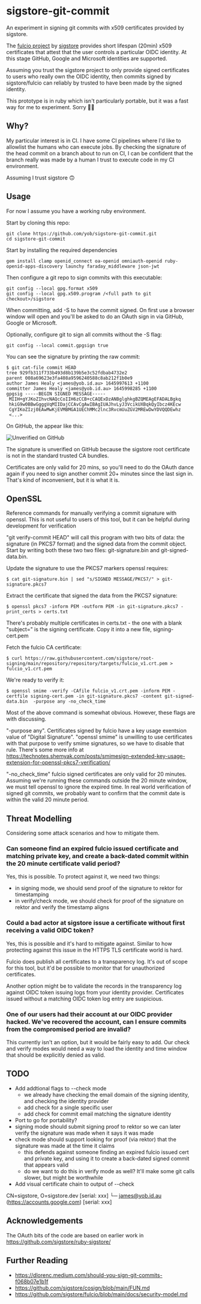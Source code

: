 # sigstore-git-commit

An experiment in signing git commits with x509 certificates provided by sigstore.

The [fulcio project](https://github.com/sigstore/fulcio) by
[sigstore](https://www.sigstore.dev/) provides short lifespan (20min) x509
certificates that attest that the user controls a particular OIDC identity. At
this stage GitHub, Google and Microsoft identities are supported.

Assuming you trust the sigstore project to only provide signed certificates to users
who really own the OIDC identity, then commits signed by sigstore/fulcio can reliably
by trusted to have been made by the signed identity.

This prototype is in ruby which isn't particularly portable, but it was a fast way
for me to experiment. Sorry 🤷‍♂️

## Why?

My particular interest is in CI. I have some CI pipelines where I'd like to allowlist
the humans who can execute jobs. By checking the signature of the head commit
on a branch about to run on CI, I can be confident that the branch really was
made by a human I trust to execute code in my CI environment.

Assuming I trust sigstore 🙃

## Usage

For now I assume you have a working ruby environment.

Start by cloning this repo:

    git clone https://github.com/yob/sigstore-git-commit.git
    cd sigstore-git-commit

Start by installing the required dependencies

    gem install clamp openid_connect oa-openid omniauth-openid ruby-openid-apps-discovery launchy faraday_middleware json-jwt

Then configure a git repo to sign commits with this executable:

    git config --local gpg.format x509
    git config --local gpg.x509.program /<full path to git checkout>/sigstore

When committing, add -S to have the commit signed. On first use a browser window will open and you'll
be asked to do an OAuth sign in via GitHub, Google or Microsoft.

Optionally, configure git to sign all commits without the -S flag:

    git config --local commit.gpgsign true

You can see the signature by printing the raw commit:

    $ git cat-file commit HEAD
    tree 929fb311f733b493d8b139b5e3c52fdbab4732e2
    parent 008a69623e3fa408a9596240588c8ab212f1b0e9
    author James Healy <james@yob.id.au> 1645997613 +1100
    committer James Healy <james@yob.id.au> 1645998285 +1100
    gpgsig -----BEGIN SIGNED MESSAGE-----
     MIIH+gYJKoZIhvcNAQcCoIIH6zCCB+cCAQExDzANBglghkgBZQMEAgEFADALBgkq
     hkiG9w0BBwGgggVqMIIDajCCAvCgAwIBAgIUAJhvLyJ3VcikUXBqkQyIbcz4KEcw
     CgYIKoZIzj0EAwMwKjEVMBMGA1UEChMMc2lnc3RvcmUuZGV2MREwDwYDVQQDEwhz
     <...>

On GitHub, the appear like this:

![Unverified on GitHub](/images/github-unverified.png)

The signature is unverified on GitHub because the sigstore root certificate is not in the standard
trusted CA bundles.

Certificates are only valid for 20 mins, so you'll need to do the OAuth dance again if you
need to sign another commit 20+ minutes since the last sign in. That's kind of inconvenient, but
it is what it is.

## OpenSSL

Reference commands for manually verifying a commit signature with openssl. This is not useful to users of
this tool, but it can be helpful during development for verification

"git verify-commit HEAD" will call this program with two bits of data: the
signature (in PKCS7 format) and the signed data from the commit object. Start
by writing both these two two files: git-signature.bin and git-signed-data.bin.

Update the signature to use the PKCS7 markers openssl requires:

    $ cat git-signature.bin | sed "s/SIGNED MESSAGE/PKCS7/" > git-signature.pkcs7

Extract the certificate that signed the data from the PKCS7 signature:

    $ openssl pkcs7 -inform PEM -outform PEM -in git-signature.pkcs7 -print_certs > certs.txt

There's probably multiple certificates in certs.txt - the one with a blank
"subject=" is the signing certificate. Copy it into a new file,
signing-cert.pem

Fetch the fulcio CA certificate:

    $ curl https://raw.githubusercontent.com/sigstore/root-signing/main/repository/repository/targets/fulcio_v1.crt.pem > fulcio_v1.crt.pem

We're ready to verify it:

    $ openssl smime -verify -CAfile fulcio_v1.crt.pem -inform PEM -certfile signing-cert.pem -in git-signature.pkcs7 -content git-signed-data.bin  -purpose any -no_check_time

Most of the above command is somewhat obvious. However, these flags are with discussing.

"-purpose any". Certificates signed by fulcio have a key usage exentsion value
of "Digital Signature". "openssl smime" is unwilling to use certificates with
that purpose to verify smime signatures, so we have to disable that rule.
There's some more info at https://technotes.shemyak.com/posts/smimesign-extended-key-usage-extension-for-openssl-pkcs7-verification/

"-no_check_time" fulcio signed certificates are only valid for 20 minutes. Assuming we're running
these commands outside the 20 minute window, we must tell openssl to ignore the expired time. In
real world verification of signed git commits, we probably want to confirm that the commit date
is within the valid 20 minute period.

## Threat Modelling

Considering some attack scenarios and how to mitigate them.

### Can someone find an expired fulcio issued certificate and matching private key, and create a back-dated commit within the 20 minute certificate valid period?

Yes, this is possible. To protect against it, we need two things:

* in signing mode, we should send proof of the signature to rektor for timestamping
* in verify/check mode, we should check for proof of the signature on rektor and verify the timestamp aligns

### Could a bad actor at sigstore issue a certificate without first receiving a valid OIDC token?

Yes, this is possible and it's hard to mitigate against. Similar to how protecting against this issue in the HTTPS TLS certificate world is hard.

Fulcio does publish all certificates to a transparency log. It's out of scope for this tool, but it'd be possible to monitor that for unauthorized certificates.

Another option might be to validate the records in the transparency log against OIDC token issuing logs from your identity provider. Certificates issued without a matching OIDC token log entry are suspicious.

### One of our users had their account at our OIDC provider hacked. We've recovered the account, can I ensure commits from the compromised period are invalid?

This currently isn't an option, but it would be fairly easy to add. Our check and verify modes would need a way to load the identity and time window that should be explicitly denied as valid.

## TODO

* Add addtional flags to --check mode
  * we already have checking the email domain of the signing identity, and checking the identity provider
  * add check for a single specific user
  * add check for commit email matching the signature identity
* Port to go for portability?
* signing mode should submit signing proof to rektor so we can later verify the signature was made when it
  says it was made
* check mode should support looking for proof (via rektor) that the signature was made at the time it claims
  * this defends against someone finding an expired fulcio issued cert and private key, and using it to create
    a back-dated signed commit that appears valid
  * do we want to do this in verify mode as well? It'll make some git calls slower, but might be worthwhile
* Add visual certificate chain to output of --check

 CN=sigstore, O=sigstore.dev [serial: xxx]
   └─ james@yob.id.au (https://accounts.google.com) [serial: xxx]

## Acknowledgements

The OAuth bits of the code are based on earlier work in https://github.com/sigstore/ruby-sigstore/

## Further Reading

* https://dlorenc.medium.com/should-you-sign-git-commits-f068b07e1b1f
* https://github.com/sigstore/cosign/blob/main/FUN.md
* https://github.com/sigstore/fulcio/blob/main/docs/security-model.md
